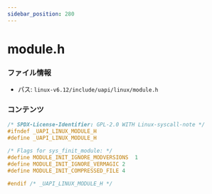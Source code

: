 ```yaml
---
sidebar_position: 280
---
```

# module.h

### ファイル情報

- パス: `linux-v6.12/include/uapi/linux/module.h`

### コンテンツ

```h
/* SPDX-License-Identifier: GPL-2.0 WITH Linux-syscall-note */
#ifndef _UAPI_LINUX_MODULE_H
#define _UAPI_LINUX_MODULE_H

/* Flags for sys_finit_module: */
#define MODULE_INIT_IGNORE_MODVERSIONS	1
#define MODULE_INIT_IGNORE_VERMAGIC	2
#define MODULE_INIT_COMPRESSED_FILE	4

#endif /* _UAPI_LINUX_MODULE_H */

```
